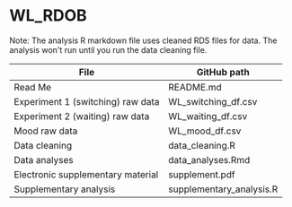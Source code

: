 # WL_RDOB

Note: The analysis R markdown file uses cleaned RDS files for data. 
The analysis won't run until you run the data cleaning file.

| File                                | GitHub path                    |
|-------------------------------------|--------------------------------|
| Read Me                             | README.md                      |
| Experiment 1 (switching) raw data   | WL_switching_df.csv            |
| Experiment 2 (waiting) raw data     | WL_waiting_df.csv              |
| Mood raw data                       | WL_mood_df.csv                 |
| Data cleaning                       | data_cleaning.R                |
| Data analyses                       | data_analyses.Rmd              |
| Electronic supplementary material   | supplement.pdf                 |
| Supplementary analysis              | supplementary_analysis.R       |